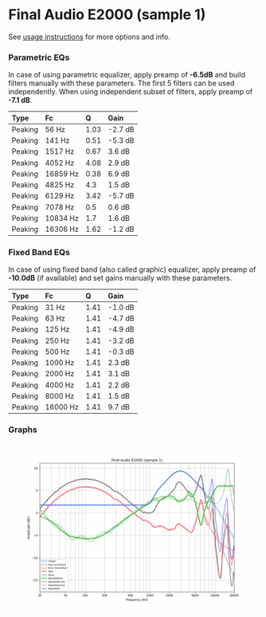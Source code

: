 # Final Audio E2000 (sample 1)
See [usage instructions](https://github.com/jaakkopasanen/AutoEq#usage) for more options and info.

### Parametric EQs
In case of using parametric equalizer, apply preamp of **-6.5dB** and build filters manually
with these parameters. The first 5 filters can be used independently.
When using independent subset of filters, apply preamp of **-7.1 dB**.

| Type    | Fc       |    Q | Gain    |
|:--------|:---------|:-----|:--------|
| Peaking | 56 Hz    | 1.03 | -2.7 dB |
| Peaking | 141 Hz   | 0.51 | -5.3 dB |
| Peaking | 1517 Hz  | 0.67 | 3.6 dB  |
| Peaking | 4052 Hz  | 4.08 | 2.9 dB  |
| Peaking | 16859 Hz | 0.38 | 6.9 dB  |
| Peaking | 4825 Hz  | 4.3  | 1.5 dB  |
| Peaking | 6129 Hz  | 3.42 | -5.7 dB |
| Peaking | 7078 Hz  | 0.5  | 0.6 dB  |
| Peaking | 10834 Hz | 1.7  | 1.6 dB  |
| Peaking | 16306 Hz | 1.62 | -1.2 dB |

### Fixed Band EQs
In case of using fixed band (also called graphic) equalizer, apply preamp of **-10.0dB**
(if available) and set gains manually with these parameters.

| Type    | Fc       |    Q | Gain    |
|:--------|:---------|:-----|:--------|
| Peaking | 31 Hz    | 1.41 | -1.0 dB |
| Peaking | 63 Hz    | 1.41 | -4.7 dB |
| Peaking | 125 Hz   | 1.41 | -4.9 dB |
| Peaking | 250 Hz   | 1.41 | -3.2 dB |
| Peaking | 500 Hz   | 1.41 | -0.3 dB |
| Peaking | 1000 Hz  | 1.41 | 2.3 dB  |
| Peaking | 2000 Hz  | 1.41 | 3.1 dB  |
| Peaking | 4000 Hz  | 1.41 | 2.2 dB  |
| Peaking | 8000 Hz  | 1.41 | 1.5 dB  |
| Peaking | 16000 Hz | 1.41 | 9.7 dB  |

### Graphs
![](./Final%20Audio%20E2000%20(sample%201).png)
